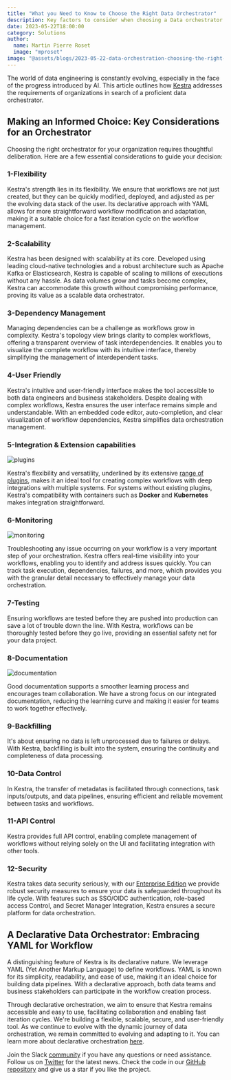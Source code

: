 ```yaml
---
title: "What you Need to Know to Choose the Right Data Orchestrator"
description: Key factors to consider when choosing a Data orchestrator.
date: 2023-05-22T18:00:00
category: Solutions
author:
  name: Martin Pierre Roset
  image: "mproset"
image: "@assets/blogs/2023-05-22-data-orchestration-choosing-the-right-tool.jpg"
---
```


The world of data engineering is constantly evolving, especially in the face of the progress introduced by AI. This article outlines how [Kestra](https://github.com/kestra-io/kestra) addresses the requirements of organizations in search of a proficient data orchestrator.

## Making an Informed Choice: Key Considerations for an Orchestrator

Choosing the right orchestrator for your organization requires thoughtful deliberation. Here are a few essential considerations to guide your decision:

### 1-Flexibility ###
Kestra's strength lies in its flexibility. We ensure that workflows are not just created, but they can be quickly modified, deployed, and adjusted as per the evolving data stack of the user. Its declarative approach with YAML allows for more straightforward workflow modification and adaptation, making it a suitable choice for a fast iteration cycle on the workflow management.

### 2-Scalability ###
Kestra has been designed with scalability at its core. Developed using leading cloud-native technologies and a robust architecture such as Apache Kafka or Elasticsearch, Kestra is capable of scaling to millions of executions without any hassle. As data volumes grow and tasks become complex, Kestra can accommodate this growth without compromising performance, proving its value as a scalable data orchestrator.

### 3-Dependency Management ###
Managing dependencies can be a challenge as workflows grow in complexity. Kestra's topology view brings clarity to complex workflows, offering a transparent overview of task interdependencies. It enables you to visualize the complete workflow with its intuitive interface, thereby simplifying the management of interdependent tasks.

### 4-User Friendly ###
Kestra's intuitive and user-friendly interface makes the tool accessible to both data engineers and business stakeholders. Despite dealing with complex workflows, Kestra ensures the user interface remains simple and understandable. With an embedded code editor, auto-completion, and clear visualization of workflow dependencies, Kestra simplifies data orchestration management.

### 5-Integration & Extension capabilities ###
![plugins](@assets/blogs/2023-05-22-data-orchestration-choosing-the-right-tool/plugins.png)

Kestra's flexibility and versatility, underlined by its extensive [range of plugins](/plugins/), makes it an ideal tool for creating complex workflows with deep integrations with multiple systems. For systems without existing plugins, Kestra's compatibility with containers such as **Docker** and **Kubernetes** makes integration straightforward.

### 6-Monitoring ###
![monitoring](@assets/blogs/2023-05-22-data-orchestration-choosing-the-right-tool/Monitoring.png)

Troubleshooting any issue occurring on your workflow is a very important step of your orchestration.  Kestra offers real-time visibility into your workflows, enabling you to identify and address issues quickly. You can track task execution, dependencies, failures, and more, which provides you with the granular detail necessary to effectively manage your data orchestration.

### 7-Testing ###
Ensuring workflows are tested before they are pushed into production can save a lot of trouble down the line. With Kestra, workflows can be thoroughly tested before they go live, providing an essential safety net for your data project.

### 8-Documentation ###
![documentation](@assets/blogs/2023-05-22-data-orchestration-choosing-the-right-tool/doc-in-editor.png)

Good documentation supports a smoother learning process and encourages team collaboration. We have a strong focus on our integrated documentation, reducing the learning curve and making it easier for teams to work together effectively.

### 9-Backfilling ###
It's about ensuring no data is left unprocessed due to failures or delays. With Kestra, backfilling is built into the system, ensuring the continuity and completeness of data processing.

### 10-Data Control ###
In Kestra, the transfer of metadatas is facilitated through connections, task inputs/outputs, and data pipelines, ensuring efficient and reliable movement between tasks and workflows.

### 11-API Control ###
Kestra provides full API control, enabling complete management of workflows without relying solely on the UI and facilitating integration with other tools.

### 12-Security ###
Kestra takes data security seriously, with our [Enterprise Edition](https://kestra.io/enterprise) we provide robust security measures to ensure your data is safeguarded throughout its life cycle. With features such as SSO/OIDC authentication, role-based access Control, and Secret Manager Integration, Kestra ensures a secure platform for data orchestration.

## A Declarative Data Orchestrator: Embracing YAML for Workflow ##

A distinguishing feature of Kestra is its declarative nature. We leverage YAML (Yet Another Markup Language) to define workflows. YAML is  known for its simplicity, readability, and ease of use, making it an ideal choice for building data pipelines. With a declarative approach, both data teams and business stakeholders can participate in the workflow creation process.

Through declarative orchestration, we aim to ensure that Kestra remains accessible and easy to use, facilitating collaboration and enabling fast iteration cycles. We're building a flexible, scalable, secure, and user-friendly tool. As we continue to evolve with the dynamic journey of data orchestration, we remain committed to evolving and adapting to it. You can learn more about declarative orchestration [here](https://kestra.io/features/declarative-data-orchestration).


Join the Slack [community](https://kestra.io/slack) if you have any questions or need assistance.
Follow us on [Twitter](https://twitter.com/kestra_io) for the latest news.
Check the code in our [GitHub repository](https://github.com/kestra-io/kestra) and give us a star if you like the project.
